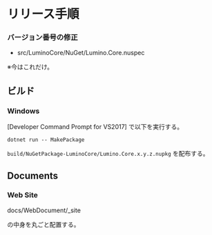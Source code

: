 リリース手順
==========

### バージョン番号の修正

* src/LuminoCore/NuGet/Lumino.Core.nuspec

※今はこれだけ。


ビルド
----------

### Windows

[Developer Command Prompt for VS2017] で以下を実行する。

```
dotnet run -- MakePackage
```

`build/NuGetPackage-LuminoCore/Lumino.Core.x.y.z.nupkg` を配布する。




Documents
----------
### Web Site

docs/WebDocument/_site

の中身を丸ごと配置する。


